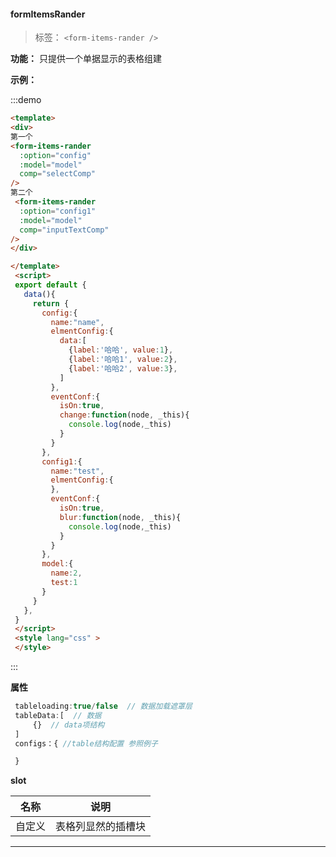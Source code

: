 <!--
 * @Description: 未描述
 * @Author: danielmlc
 * @Date: 2019-09-18 08:46:30
 * @LastEditTime: 2019-09-18 14:51:34
 -->

  #### formItemsRander

  > 标签： `<form-items-rander />` 


  **功能：**  只提供一个单据显示的表格组建

  **示例：**

:::demo

  ```html
 <template>
 <div>
  第一个
  <form-items-rander
    :option="config"
    :model="model"
    comp="selectComp"
  />
  第二个
   <form-items-rander
    :option="config1"
    :model="model"
    comp="inputTextComp"
  />
 </div>
 
 </template>
   <script>
   export default {
     data(){
       return {
         config:{
           name:"name",
           elmentConfig:{
             data:[
               {label:'哈哈', value:1},
               {label:'哈哈1', value:2},
               {label:'哈哈2', value:3},
             ]
           },
           eventConf:{
             isOn:true,
             change:function(node, _this){
               console.log(node,_this)
             }
           }
         },
         config1:{
           name:"test",
           elmentConfig:{
           },
           eventConf:{
             isOn:true,
             blur:function(node, _this){
               console.log(node,_this)
             }
           }
         },
         model:{
           name:2,
           test:1
         }
       }
     },
   }
   </script>
   <style lang="css" >
   </style>
  ```
:::

**属性**

```js
 tableloading:true/false  // 数据加载遮罩层
 tableData:[  // 数据
     {}  // data项结构
 ]  
 configs：{ //table结构配置 参照例子

 } 


```



 **slot**
   
  | 名称        | 说明             |
  | ------------- |:-------------:|
  | 自定义| 表格列显然的插槽块 | 


---
